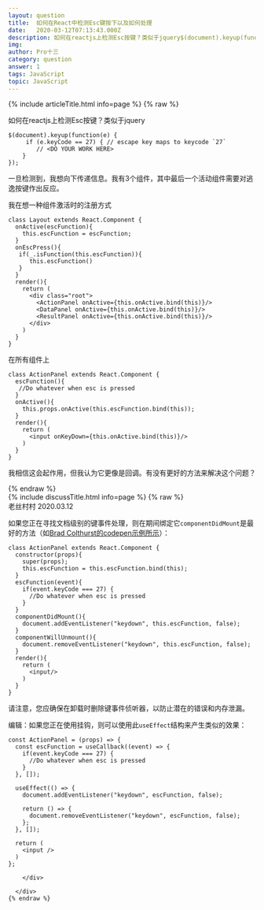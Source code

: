 ```yaml
---
layout: question
title:  如何在React中检测Esc键按下以及如何处理
date:   2020-03-12T07:13:43.000Z
description: 如何在reactjs上检测Esc按键？类似于jquery$(document).keyup(function(e) {     if (e.keyC...
img: 
author: Pro十三
category: question
answer: 1
tags: JavaScript
topic: JavaScript
---
```

<div class="article-root">
  <div class="article">
    {% include articleTitle.html info=page %}
    {% raw %}
    <div class="article-content"><p><font style="vertical-align: inherit;"><font style="vertical-align: inherit;">如何在reactjs上检测Esc按键？</font><font style="vertical-align: inherit;">类似于jquery</font></font></p>

<pre><code>$(document).keyup(function(e) {<font></font>
     if (e.keyCode == 27) { // escape key maps to keycode `27`<font></font>
        // &lt;DO YOUR WORK HERE&gt;<font></font>
    }<font></font>
});<font></font>
</code></pre>

<p><font style="vertical-align: inherit;"><font style="vertical-align: inherit;">一旦检测到，我想向下传递信息。</font><font style="vertical-align: inherit;">我有3个组件，其中最后一个活动组件需要对逃逸按键作出反应。</font></font></p>

<p><font style="vertical-align: inherit;"><font style="vertical-align: inherit;">我在想一种组件激活时的注册方式 </font></font></p>

<pre><code>class Layout extends React.Component {<font></font>
  onActive(escFunction){<font></font>
    this.escFunction = escFunction;<font></font>
  }<font></font>
  onEscPress(){<font></font>
   if(_.isFunction(this.escFunction)){<font></font>
      this.escFunction()<font></font>
   }<font></font>
  }<font></font>
  render(){<font></font>
    return (<font></font>
      &lt;div class="root"&gt;<font></font>
        &lt;ActionPanel onActive={this.onActive.bind(this)}/&gt;<font></font>
        &lt;DataPanel onActive={this.onActive.bind(this)}/&gt;<font></font>
        &lt;ResultPanel onActive={this.onActive.bind(this)}/&gt;<font></font>
      &lt;/div&gt;<font></font>
    )<font></font>
  }<font></font>
}<font></font>
</code></pre>

<p><font style="vertical-align: inherit;"><font style="vertical-align: inherit;">在所有组件上</font></font></p>

<pre><code>class ActionPanel extends React.Component {<font></font>
  escFunction(){<font></font>
   //Do whatever when esc is pressed<font></font>
  }<font></font>
  onActive(){<font></font>
    this.props.onActive(this.escFunction.bind(this));<font></font>
  }<font></font>
  render(){<font></font>
    return (   <font></font>
      &lt;input onKeyDown={this.onActive.bind(this)}/&gt;<font></font>
    )<font></font>
  }<font></font>
}<font></font>
</code></pre>

<p><font style="vertical-align: inherit;"><font style="vertical-align: inherit;">我相信这会起作用，但我认为它更像是回调。</font><font style="vertical-align: inherit;">有没有更好的方法来解决这个问题？</font></font></p></div>
    {% endraw %}
  </div>

  <div class="discuss-wrapper">
    {% include discussTitle.html info=page %}
    {% raw %}
    <div class="discuss-item">
        <div class="discuss-parent">
          <div class="discuss-meta">
            <span class="discuss-user">老丝村村</span>
            <span class="discuss-time">2020.03.12</span>
          </div>
          <div class="discuss-comment"><p><font style="vertical-align: inherit;"><font style="vertical-align: inherit;">如果您正在寻找文档级别的键事件处理，则在期间绑定它</font></font><code>componentDidMount</code><font style="vertical-align: inherit;"><font style="vertical-align: inherit;">是最好的方法（如</font></font><a href="http://codepen.io/anon/pen/ZOzaPW" rel="noreferrer"><font style="vertical-align: inherit;"><font style="vertical-align: inherit;">Brad Colthurst的codepen示例所示</font></font></a><font style="vertical-align: inherit;"><font style="vertical-align: inherit;">）：</font></font></p>

<pre><code>class ActionPanel extends React.Component {<font></font>
  constructor(props){<font></font>
    super(props);<font></font>
    this.escFunction = this.escFunction.bind(this);<font></font>
  }<font></font>
  escFunction(event){<font></font>
    if(event.keyCode === 27) {<font></font>
      //Do whatever when esc is pressed<font></font>
    }<font></font>
  }<font></font>
  componentDidMount(){<font></font>
    document.addEventListener("keydown", this.escFunction, false);<font></font>
  }<font></font>
  componentWillUnmount(){<font></font>
    document.removeEventListener("keydown", this.escFunction, false);<font></font>
  }<font></font>
  render(){<font></font>
    return (   <font></font>
      &lt;input/&gt;<font></font>
    )<font></font>
  }<font></font>
}<font></font>
</code></pre>

<p><font style="vertical-align: inherit;"><font style="vertical-align: inherit;">请注意，您应确保在卸载时删除键事件侦听器，以防止潜在的错误和内存泄漏。</font></font></p>

<p><font style="vertical-align: inherit;"><font style="vertical-align: inherit;">编辑：如果您正在使用挂钩，则可以使用此</font></font><code>useEffect</code><font style="vertical-align: inherit;"><font style="vertical-align: inherit;">结构来产生类似的效果：</font></font></p>

<pre><code>const ActionPanel = (props) =&gt; {<font></font>
  const escFunction = useCallback((event) =&gt; {<font></font>
    if(event.keyCode === 27) {<font></font>
      //Do whatever when esc is pressed<font></font>
    }<font></font>
  }, []);<font></font>
<font></font>
  useEffect(() =&gt; {<font></font>
    document.addEventListener("keydown", escFunction, false);<font></font>
<font></font>
    return () =&gt; {<font></font>
      document.removeEventListener("keydown", escFunction, false);<font></font>
    };<font></font>
  }, []);<font></font>
<font></font>
  return (   <font></font>
    &lt;input /&gt;<font></font>
  )<font></font>
};<font></font>
</code></pre></div>
        </div>
        
      </div>
    {% endraw %}
  </div>
<div>
